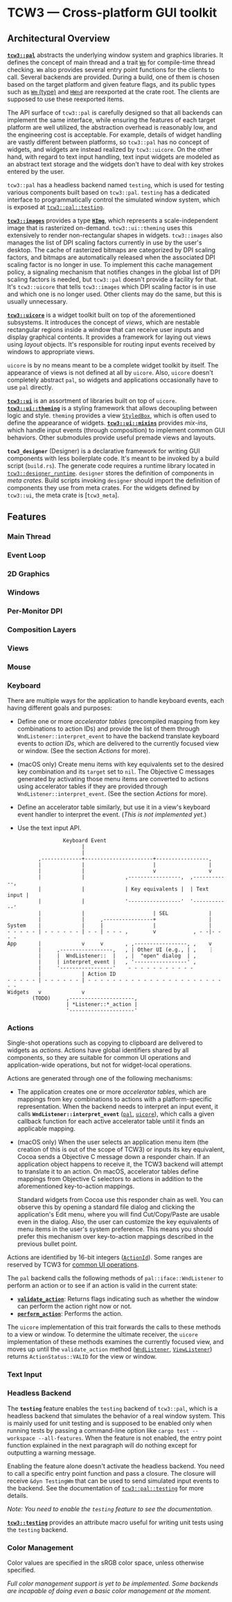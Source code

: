 # TCW3 — Cross-platform GUI toolkit

<!-- This file is imported as the top-level doc comment of `tcw3` -->

## Architectural Overview

**[`tcw3::pal`]** abstracts the underlying window system and
graphics libraries. It defines the concept of main thread and a trait
[`Wm`] for compile-time thread checking. `Wm` also provides several entry
point functions for the clients to call. Several backends are provided.
During a build, one of them is chosen based on the target platform and given
feature flags, and its public types such as [`Wm` (type)] and [`HWnd`] are
reexported at the crate root. The clients are supposed to use these
reexported items.

[`tcw3::pal`]: tcw3_pal
[`Wm`]: tcw3_pal::iface::Wm
[`Wm` (type)]: tcw3_pal::Wm
[`HWnd`]: tcw3_pal::HWnd

The API surface of `tcw3::pal` is carefully designed so that all backends
can implement the same interface, while ensuring the features of each target
platform are well utilized, the abstraction overhead is reasonably low, and
the engineering cost is acceptable.
For example, details of widget handling are vastly different between
platforms, so `tcw3::pal` has no concept of widgets, and widgets are instead
realized by `tcw3::uicore`. On the other hand, with regard to text input
handling, text input widgets are modeled as an abstract text storage and
the widgets don't have to deal with key strokes entered by the user.

`tcw3::pal` has a headless backend named `testing`, which is used for
testing various components built based on `tcw3::pal`. `testing` has a
dedicated interface to programmatically control the simulated window system,
which is exposed at [`tcw3::pal::testing`].

[`tcw3::pal::testing`]: tcw3_pal::testing

**[`tcw3::images`]** provides a type **[`HImg`]**, which represents a
scale-independent image that is rasterized on-demand. `tcw3::ui::theming`
uses this extensively to render non-rectangular shapes in widgets.
`tcw3::images` also manages the list of DPI scaling factors currently in use
by the user's desktop. The cache of rasterized bitmaps are categorized by
DPI scaling factors, and bitmaps are automatically released when the
associated DPI scaling factor is no longer in use. To implement this cache
management policy, a signaling mechanism that notifies changes in the global
list of DPI scaling factors is needed, but `tcw3::pal` doesn't provide
a facility for that.
It's `tcw3::uicore` that tells `tcw3::images` which DPI scaling factor is in
use and which one is no longer used. Other clients may do the same, but this
is usually unnecessary.

[`tcw3::images`]: tcw3_images
[`HImg`]: tcw3_images::HImg

**[`tcw3::uicore`]** is a widget toolkit built on top of the aforementioned
subsystems. It introduces the concept of *views*, which are nestable
rectangular regions inside a window that can receive user inputs and display
graphical contents. It provides a framework for laying out views using
*layout* objects. It's responsible for routing input events received by
windows to appropriate views.

[`tcw3::uicore`]: crate::uicore

`uicore` is by no means meant to be a complete widget toolkit by itself. The
appearance of views is not defined at all by `uicore`. Also, `uicore`
doesn't completely abstract `pal`, so widgets and applications occasionally
have to use `pal` directly.

**[`tcw3::ui`]** is an assortment of libraries built on top of `uicore`.
**[`tcw3::ui::theming`]** is a styling framework that allows decoupling
between logic and style. `theming` provides a view [`StyledBox`], which is
often used to define the appearance of widgets.
**[`tcw3::ui::mixins`]** provides *mix-ins*, which handle input events
(through composition) to implement common GUI behaviors.
Other submodules provide useful premade views and layouts.

[`tcw3::ui`]: crate::ui
[`tcw3::ui::theming`]: crate::ui::theming
[`tcw3::ui::mixins`]: crate::ui::mixins
[`StyledBox`]: crate::ui::theming::StyledBox

**`tcw3_designer`** (Designer) is a declarative framework for writing
GUI components with less boilerplate code. It's meant to be invoked by a
build script (`build.rs`). The generate code requires a runtime library
located in [`tcw3::designer_runtime`].
`designer` stores the definition of components in *meta crates*. Build
scripts invoking `designer` should import the definition of components they
use from meta crates. For the widgets defined by `tcw3::ui`, the
meta crate is [`tcw3_meta`].

[`tcw3::designer_runtime`]: tcw3_designer_runtime

## Features

### Main Thread

### Event Loop

### 2D Graphics

### Windows

### Per-Monitor DPI

### Composition Layers

### Views

### Mouse

### Keyboard

There are multiple ways for the application to handle keyboard events, each
having different goals and purposes:

 - Define one or more *accelerator tables* (precompiled mapping from key
   combinations to action IDs) and provide the list of them through
   `WndListener::interpret_event` to have the backend translate keyboard events
   to *action IDs*, which are delivered to the currently focused view or window.
   (See the section *Actions* for more).

 - (macOS only) Create menu items with key equivalents set to the desired
   key combination and its `target` set to `nil`. The Objective C messages
   generated by activating those menu items are converted to actions using
   accelerator tables if they are provided through
   `WndListener::interpret_event`. (See the section *Actions* for more).

 - Define an accelerator table similarly, but use it in a view's keyboard event
   handler to interpret the event. (*This is not implemented yet.*)

 - Use the text input API.

```text
                  Keyboard Event
                        |
                        |
          ,-------------+----------------------+-----------------,
          |             |                      |                 |
          |             |                      v                 v
          |             |             ,-----------------,  ,------------,
          |             |             | Key equivalents |  | Text input |
          |             |             '-----------------'  '------------'
          |             |                      | SEL             |
          |             |     ,----------------+                 |
System    |             |     |                |                 |
- - - - - | - - - - - - | - - | - - - ,        v            , - -|- - - -
App       |             v     v       , ,-----------------, ,    v
          |     ,-----------------,   , | Other UI (e.g., | ,    ⋮
          |     |  WndListener::  |   , |  "open" dialog  | ,
          |     | interpret_event |   , '-----------------' ,
          |     '-----------------'    - - - - - - - - - - -
          |             | Action ID
- - - - - | - - - - - - | - - - - - - - - - - - - - - - - - - - - - - - -
Widgets   v             v
        (TODO)     ,---------------------,
                   | *Listener::*_action |
                   '---------------------'
```

### Actions

Single-shot operations such as copying to clipboard are delivered to widgets as
*actions*.
Actions have global identifiers shared by all components, so they are suitable
for common UI operations and application-wide operations, but not for
widget-local operations.

Actions are generated through one of the following mechanisms:

 - The application creates one or more *accelerator tables*, which are mappings
   from key combinations to actions with a platform-specific representation.
   When the backend needs to interpret an input event, it calls
   **`WndListener::interpret_event`** ([`pal`], [`uicore`]), which calls a given
   callback function for each active accelerator table until it finds an
   applicable mapping.

[`pal`]: tcw3_pal::iface::WndListener::interpret_event
[`uicore`]: crate::uicore::WndListener::interpret_event

 - (macOS only) When the user selects an application menu item (the creation of
   this is out of the scope of TCW3) or inputs its key equivalent, Cocoa sends
   a Objective C message down a responder chain. If an application object
   happens to receive it, the TCW3 backend will attempt to translate it to an
   action. On macOS, accelerator tables define mappings from Objective C
   selectors to actions in addition to the aforementioned key-to-action
   mappings.

   Standard widgets from Cocoa use this responder chain as well. You can observe
   this by opening a standard file dialog and clicking the application's Edit
   menu, where you will find Cut/Copy/Paste are usable even in the dialog. Also,
   the user can customize the key equivalents of menu items in the user's system
   preference. This means you should prefer this mechanism over key-to-action
   mappings described in the previous bullet point.

<!-- TODO: The application can programmatically send actions to itself. -->

Actions are identified by 16-bit integers ([`ActionId`]). Some ranges are
reserved by TCW3 for [common UI operations].

[`ActionId`]: tcw3_pal::ActionId
[common UI operations]: tcw3_pal::actions

<!-- TODO: Application-global listener -->

The `pal` backend calls the following methods of `pal::iface::WndListener` to
perform an action or to see if an action is valid in the current state:

 - **[`validate_action`]**: Returns flags indicating such as whether the window
   can perform the action right now or not.
 - **[`perform_action`]**: Performs the action.

[`validate_action`]: tcw3_pal::iface::WndListener::validate_action
[`perform_action`]: tcw3_pal::iface::WndListener::perform_action

The `uicore` implementation of this trait forwards the calls to these methods to
a view or window. To determine the ultimate receiver, the `uicore`
implementation of these methods examines the currently focused view, and moves
up until the `validate_action` method ([`WndListener`], [`ViewListener`])
returns `ActionStatus::VALID` for the view or window.

[`WndListener`]: crate::uicore::WndListener::validate_action
[`ViewListener`]: crate::uicore::ViewListener::validate_action

### Text Input

### Headless Backend

The **`testing`** feature enables the `testing` backend of `tcw3::pal`,
which is a headless backend that simulates the behavior of a real window
system. This is mainly used for unit testing and is supposed to be enabled
only when running tests by passing a command-line option like
`cargo test --workspace --all-features`. When the feature is not enabled,
the entry point function explained in the next paragraph will do nothing
except for outputting a warning message.

Enabling the feature alone doesn't activate the headless backend. You need
to call a specific entry point function and pass a closure. The closure
will receive `&dyn TestingWm` that can be used to send simulated input
events to the backend.
See the documentation of [`tcw3::pal::testing`] for more details.

*Note: You need to enable the `testing` feature to see the documentation.*

[`tcw3::pal::testing`]: tcw3_pal::testing

**[`tcw3::testing`]** provides an attribute macro useful for writing unit
tests using the `testing` backend.

[`tcw3::testing`]: tcw3_testing

### Color Management

Color values are specified in the sRGB color space, unless otherwise
specified.

*Full color management support is yet to be implemented. Some backends
are incapable of doing even a basic color management at the moment.*
